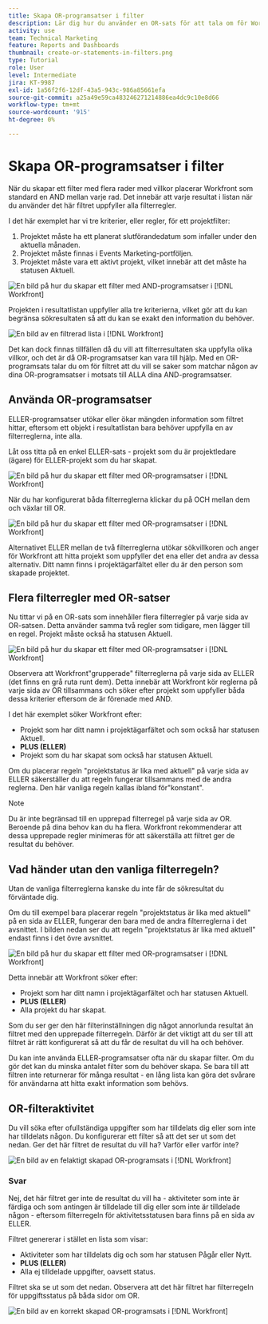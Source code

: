 ```yaml
---
title: Skapa OR-programsatser i filter
description: Lär dig hur du använder en OR-sats för att tala om för Workfront att du vill se antingen den här ELLER den i din rapport.
activity: use
team: Technical Marketing
feature: Reports and Dashboards
thumbnail: create-or-statements-in-filters.png
type: Tutorial
role: User
level: Intermediate
jira: KT-9987
exl-id: 1a56f2f6-12df-43a5-943c-986a85661efa
source-git-commit: a25a49e59ca483246271214886ea4dc9c10e8d66
workflow-type: tm+mt
source-wordcount: '915'
ht-degree: 0%

---
```


# Skapa OR-programsatser i filter

När du skapar ett filter med flera rader med villkor placerar Workfront som standard en AND mellan varje rad. Det innebär att varje resultat i listan när du använder det här filtret uppfyller alla filterregler.

I det här exemplet har vi tre kriterier, eller regler, för ett projektfilter:

1. Projektet måste ha ett planerat slutförandedatum som infaller under den aktuella månaden.
1. Projektet måste finnas i Events Marketing-portföljen.
1. Projektet måste vara ett aktivt projekt, vilket innebär att det måste ha statusen Aktuell.

![En bild på hur du skapar ett filter med AND-programsatser i [!DNL Workfront]](assets/or-statement-1.png)

Projekten i resultatlistan uppfyller alla tre kriterierna, vilket gör att du kan begränsa sökresultaten så att du kan se exakt den information du behöver.

![En bild av en filtrerad lista i [!DNL Workfront]](assets/or-statement-2.png)

Det kan dock finnas tillfällen då du vill att filterresultaten ska uppfylla olika villkor, och det är då OR-programsatser kan vara till hjälp. Med en OR-programsats talar du om för filtret att du vill se saker som matchar någon av dina OR-programsatser i motsats till ALLA dina AND-programsatser.

## Använda OR-programsatser

ELLER-programsatser utökar eller ökar mängden information som filtret hittar, eftersom ett objekt i resultatlistan bara behöver uppfylla en av filterreglerna, inte alla.

Låt oss titta på en enkel ELLER-sats - projekt som du är projektledare (ägare) för ELLER-projekt som du har skapat.

![En bild på hur du skapar ett filter med OR-programsatser i [!DNL Workfront]](assets/or-statement-3.png)

När du har konfigurerat båda filterreglerna klickar du på OCH mellan dem och växlar till OR.

![En bild på hur du skapar ett filter med OR-programsatser i [!DNL Workfront]](assets/or-statement-4.png)

Alternativet ELLER mellan de två filterreglerna utökar sökvillkoren och anger för Workfront att hitta projekt som uppfyller det ena eller det andra av dessa alternativ. Ditt namn finns i projektägarfältet eller du är den person som skapade projektet.

## Flera filterregler med OR-satser

Nu tittar vi på en OR-sats som innehåller flera filterregler på varje sida av OR-satsen. Detta använder samma två regler som tidigare, men lägger till en regel. Projekt måste också ha statusen Aktuell.

![En bild på hur du skapar ett filter med OR-programsatser i [!DNL Workfront]](assets/or-statement-5.png)

Observera att Workfront&quot;grupperade&quot; filterreglerna på varje sida av ELLER (det finns en grå ruta runt dem). Detta innebär att Workfront kör reglerna på varje sida av OR tillsammans och söker efter projekt som uppfyller båda dessa kriterier eftersom de är förenade med AND.

I det här exemplet söker Workfront efter:

* Projekt som har ditt namn i projektägarfältet och som också har statusen Aktuell.
* **PLUS (ELLER)**
* Projekt som du har skapat som också har statusen Aktuell.

Om du placerar regeln &quot;projektstatus är lika med aktuell&quot; på varje sida av ELLER säkerställer du att regeln fungerar tillsammans med de andra reglerna. Den här vanliga regeln kallas ibland för&quot;konstant&quot;.

>[!NOTE]
>
>Du är inte begränsad till en upprepad filterregel på varje sida av OR. Beroende på dina behov kan du ha flera. Workfront rekommenderar att dessa upprepade regler minimeras för att säkerställa att filtret ger de resultat du behöver.

## Vad händer utan den vanliga filterregeln?

Utan de vanliga filterreglerna kanske du inte får de sökresultat du förväntade dig.

Om du till exempel bara placerar regeln &quot;projektstatus är lika med aktuell&quot; på en sida av ELLER, fungerar den bara med de andra filterreglerna i det avsnittet. I bilden nedan ser du att regeln &quot;projektstatus är lika med aktuell&quot; endast finns i det övre avsnittet.

![En bild på hur du skapar ett filter med OR-programsatser i [!DNL Workfront]](assets/or-statement-6.png)

Detta innebär att Workfront söker efter:

* Projekt som har ditt namn i projektägarfältet och har statusen Aktuell.
* **PLUS (ELLER)**
* Alla projekt du har skapat.

Som du ser ger den här filterinställningen dig något annorlunda resultat än filtret med den upprepade filterregeln. Därför är det viktigt att du ser till att filtret är rätt konfigurerat så att du får de resultat du vill ha och behöver.

Du kan inte använda ELLER-programsatser ofta när du skapar filter. Om du gör det kan du minska antalet filter som du behöver skapa. Se bara till att filtren inte returnerar för många resultat - en lång lista kan göra det svårare för användarna att hitta exakt information som behövs.

## OR-filteraktivitet

Du vill söka efter ofullständiga uppgifter som har tilldelats dig eller som inte har tilldelats någon. Du konfigurerar ett filter så att det ser ut som det nedan. Ger det här filtret de resultat du vill ha? Varför eller varför inte?

![En bild av en felaktigt skapad OR-programsats i [!DNL Workfront]](assets/or-statement-your-turn-1.png)

### Svar

Nej, det här filtret ger inte de resultat du vill ha - aktiviteter som inte är färdiga och som antingen är tilldelade till dig eller som inte är tilldelade någon - eftersom filterregeln för aktivitetsstatusen bara finns på en sida av ELLER.

Filtret genererar i stället en lista som visar:

* Aktiviteter som har tilldelats dig och som har statusen Pågår eller Nytt.
* **PLUS (ELLER)**
* Alla ej tilldelade uppgifter, oavsett status.

Filtret ska se ut som det nedan. Observera att det här filtret har filterregeln för uppgiftsstatus på båda sidor om OR.

![En bild av en korrekt skapad OR-programsats i [!DNL Workfront]](assets/or-statement-your-turn-2.png)
